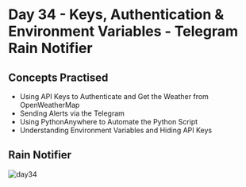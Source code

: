 # Day 34 - Keys, Authentication & Environment Variables - Telegram Rain Notifier
## Concepts Practised
- Using API Keys to Authenticate and Get the Weather from OpenWeatherMap
- Sending Alerts via the Telegram
- Using PythonAnywhere to Automate the Python Script
- Understanding Environment Variables and Hiding API Keys
## Rain Notifier
![day34](https://user-images.githubusercontent.com/98851253/156403076-6a69f1a7-12dd-47e4-b374-1269edb9e2c8.gif)